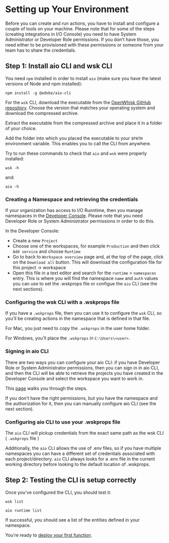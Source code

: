 # Setting up Your Environment

Before you can create and run actions, you have to install and configure a couple of tools on your machine. Please note that for some of the steps (creating integrations in I/O Console) you need to have System Administrator or Developer Role permissions. If you don&rsquo;t have those, you need either to be provisioned with these permissions or someone from your team has to share the credentials.

## Step 1: Install aio CLI and wsk CLI

You need `npm` installed in order to install `aio` (make sure you have the latest versions of Node and npm installed):

`npm install -g @adobe/aio-cli`

For the `wsk` CLI, download the executable from the [OpenWhisk GitHub repository](https://github.com/apache/incubator-openwhisk-cli/releases). Choose the version that matches your operating system and download the compressed archive.

Extract the executable from the compressed archive and place it in a folder of your choice.

Add the folder into which you placed the executable to your `$PATH` environment variable. This enables you to call the CLI from anywhere.

Try to run these commands to check that `aio` and `wsk` were properly installed:

`wsk -h`

and:

`aio -h`

### Creating a Namespace and retrieving the credentials

If your organization has access to I/O Runntime, then you manage namespaces in the [Developer Console](/console). Please note that you need Developer Role or System Administrator permissions in order to do this.

In the Developer Console:
* Create a new `Project`
* Choose one of the workspaces, for example `Production` and then click `Add service` and choose `Runtime` 
* Go to back to `Workspace overview` page and, at the top of the page, click on the `Download all` button. This will download the configuration file for this project -> workspace
* Open this file in a text editor and search for the `runtime` > `namespaces` entry. This is where you will find the namespace `name` and `auth` values you can use to set the .wskprops file or configue the `aio` CLI (see the next sections). 

### Configuring the wsk CLI with a .wskprops file

If you have a `.wskprops` file, then you can use it to configure the `wsk` CLI, so you'll be creating actions in the namespace that is defined in that file.

For Mac, you just need to copy the `.wskprops` in the user home folder.

For Windows, you'll place the `.wskprops` in `C:\Users\<user>`.

### Signing in aio CLI 

There are two ways you can configure your aio CLI: if you have Developer Role or System Administrator permissions, then you can sign in in aio CLI, and then the CLI will be able to retrieve the projects you have created in the Developer Console and select the workspace you want to work in.

This [page](https://developer.adobe.com/app-builder/docs/getting_started/first_app/#3-signing-in-from-cli) walks you through the steps.

If you don't have the right permissions, but you have the namespace and the authorization for it, then you can manually configure aio CLI (see the next section).

### Configuring aio CLI to use your .wskprops file

The `aio` CLI will pickup credentials from the exact same path as the wsk CLI ( `.wskprops` file )

Additionally, the `aio` CLI allows the use of .env files, so if you have multiple namespaces you can have a different set of credentials associated with each project/directory.  `aio` CLI always looks for a .env file in the current working directory before looking to the default location of .wskprops.


## Step 2: Testing the CLI is setup correctly

Once you've configured the CLI, you should test it:

`wsk list`

`aio runtime list`

If successful, you should see a list of the entities defined in your namespace.

You&rsquo;re ready to [deploy your first function](deploy.md).
